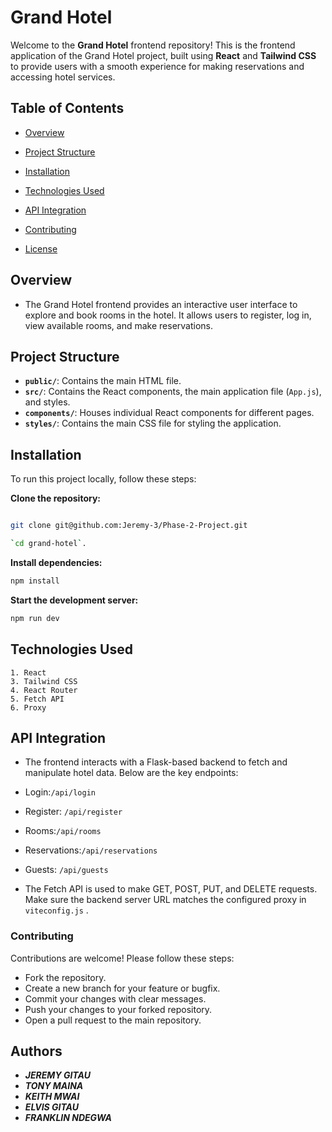 # Grand Hotel

Welcome to the **Grand Hotel** frontend repository! This is the frontend application of the Grand Hotel project, built using **React** and **Tailwind CSS** to provide users with a smooth experience for making reservations and accessing hotel services.

## Table of Contents

- [Overview](#overview)
- [Project Structure](#project-structure)

- [Installation](#installation)
- [Technologies Used](#technologies-used)
- [API Integration](#api-integration)
- [Contributing](#contributing)
- [License](#license)

## Overview
- The Grand Hotel frontend provides an interactive user interface to explore and book rooms in the hotel. It allows users to register, log in, view available rooms, and make reservations.



## Project Structure


- **`public/`**: Contains the main HTML file.
- **`src/`**: Contains the React components, the main application file (`App.js`), and styles.
- **`components/`**: Houses individual React components for different pages.
- **`styles/`**: Contains the main CSS file for styling the application.



## Installation
To run this project locally, follow these steps:

**Clone the repository:**

```bash

git clone git@github.com:Jeremy-3/Phase-2-Project.git
```
```bash
`cd grand-hotel`.
```

**Install dependencies:**

```bash
npm install
```

**Start the development server:**

```bash
npm run dev
```

## Technologies Used

```
1. React 
3. Tailwind CSS
4. React Router
5. Fetch API
6. Proxy
```

## API Integration
- The frontend interacts with a Flask-based backend to fetch and manipulate hotel data. Below are the key endpoints:

- Login:`/api/login`
- Register: `/api/register`
- Rooms:`/api/rooms`
- Reservations:`/api/reservations`
- Guests: `/api/guests`

- The Fetch API is used to make GET, POST, PUT, and DELETE requests. Make sure the backend server URL matches the configured proxy in `viteconfig.js` .

### Contributing
Contributions are welcome! Please follow these steps:

- Fork the repository.
- Create a new branch for your feature or bugfix.
- Commit your changes with clear messages.
- Push your changes to your forked repository.
- Open a pull request to the main repository.

## Authors

- ***JEREMY GITAU***
- ***TONY MAINA***
- ***KEITH MWAI***
- ***ELVIS GITAU***
- ***FRANKLIN NDEGWA***
